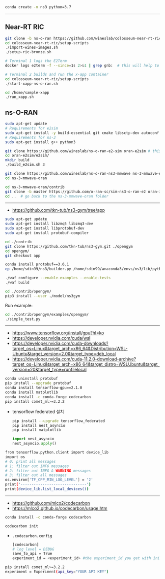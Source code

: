 


```bash
conda create -n ns3 python=3.7
```

---

## Near-RT RIC

```bash
git clone -b ns-o-ran https://github.com/wineslab/colosseum-near-rt-ric
cd colosseum-near-rt-ric/setup-scripts
./import-wines-images.sh
./setup-ric-bronze.sh
```

```bash
# Terminal 1 logs the E2Term
docker logs e2term -f --since=1s 2>&1 | grep gnb:  # this will help to show only when a gnb is interacting

# Terminal 2 builds and run the x-app container
cd colosseum-near-rt-ric/setup-scripts
./start-xapp-ns-o-ran.sh
```

```bash
cd /home/sample-xapp
./run_xapp.sh
```

## ns-O-RAN

```bash
sudo apt-get update
# Requirements for e2sim
sudo apt-get install -y build-essential git cmake libsctp-dev autoconf automake libtool bison flex libboost-all-dev
# Requirements for ns-3
sudo apt-get install g++ python3
```

```bash
git clone https://github.com/wineslab/ns-o-ran-e2-sim oran-e2sim # this will create a folder called oran-e2sim
cd oran-e2sim/e2sim/
mkdir build
./build_e2sim.sh 3
```

```bash
git clone https://github.com/wineslab/ns-o-ran-ns3-mmwave ns-3-mmwave-oran
cd ns-3-mmwave-oran
```

```bash
cd ns-3-mmwave-oran/contrib
git clone -b master https://github.com/o-ran-sc/sim-ns3-o-ran-e2 oran-interface
cd ..  # go back to the ns-3-mmwave-oran folder
```

---

- https://github.com/tkn-tub/ns3-gym/tree/app


```bash
sudo apt-get update
sudo apt-get install libzmq5 libzmq3-dev
sudo apt-get install libprotobuf-dev
sudo apt-get install protobuf-compiler
```

```bash
cd ./contrib
git clone https://github.com/tkn-tub/ns3-gym.git ./opengym
cd opengym/
git checkout app
```

```bash
conda install protobuf==3.6.1
cp /home/sdin99/ns3/builder.py /home/sdin99/anaconda3/envs/ns3/lib/python3.7/site-packages/google/protobuf/internal/
```


```bash
./waf configure --enable-examples --enable-tests
./waf build
```

```bash
cd ./contrib/opengym/
pip3 install --user ./model/ns3gym
```

Run example:

```bash
cd ./contrib/opengym/examples/opengym/
./simple_test.py
```


---

- https://www.tensorflow.org/install/gpu?hl=ko
- https://developer.nvidia.com/cuda/wsl
- https://developer.nvidia.com/cuda-downloads?target_os=Linux&target_arch=x86_64&Distribution=WSL-Ubuntu&target_version=2.0&target_type=deb_local
- https://developer.nvidia.com/cuda-11.2.0-download-archive?target_os=Linux&target_arch=x86_64&target_distro=WSLUbuntu&target_version=20&target_type=runfilelocal


```bash
conda uninstall protobuf
pip install --upgrade protobuf
conda install tensorflow-gpu==2.1.0
conda install matplotlib
conda install -c conda-forge codecarbon
pip install comet_ml>=3.2.2
```

- tensorflow federated 설치

    ```bash
    pip install --upgrade tensorflow_federated
    pip install nest_asyncio
    pip install matplotlib
    ```

    ```python
    import nest_asyncio
    nest_asyncio.apply()
    ```

<!-- ```bash
wget https://developer.download.nvidia.com/compute/cuda/11.2.0/local_installers/cuda_11.2.0_460.27.04_linux.run
sudo sh cuda_11.2.0_460.27.04_linux.run
``` -->

<!-- ```bash
export PATH=/usr/local/cuda-11.2/bin${PATH:+:${PATH}}
export LD_LIBRARY_PATH=/usr/local/cuda/lib64:${LD_LIBRARY_PATH:+:${LD_LIBRARY_PATH}}
``` -->


<!-- ```bash
conda install -c conda-forge cudatoolkit=11.2 cudnn=8.1.0
export PATH="/usr/local/cuda/bin:$PATH"
export CUDADIR=/usr/local/cuda
export LD_LIBRARY_PATH=$LD_LIBRARY_PATH:$CONDA_PREFIX/lib/
pip install --upgrade pip
pip install tensorflow[and-cuda]==2.10
``` -->

```bash
from tensorflow.python.client import device_lib
import os
# 0: print all messages
# 1: filter out INFO messages
# 2: filter out INFO & WARNING messages
# 3: filter out all messages
os.environ['TF_CPP_MIN_LOG_LEVEL'] = '2'
print('------------------------------')
print(device_lib.list_local_devices())

```

---

- https://github.com/mlco2/codecarbon
- https://mlco2.github.io/codecarbon/usage.htm

```bash
conda install -c conda-forge codecarbon
```

```bash
codecarbon init
```

- `.codecarbon.config`

    ```bash
    [codecarbon]
    # log_level = DEBUG
    save_to_api = True
    experiment_id = <experiment_id> #the experiment_id you get with init
    ```

```bash
pip install comet_ml>=3.2.2
experiment = Experiment(api_key="YOUR API KEY")
```